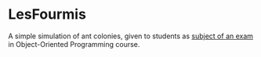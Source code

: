 # LesFourmis
A simple simulation of ant colonies, given to students as [subject of an exam](http://webia.lip6.fr/~chenm/Teaching/2017/2I002/TMEsolo/LesFourmis.html) in Object-Oriented Programming course.
